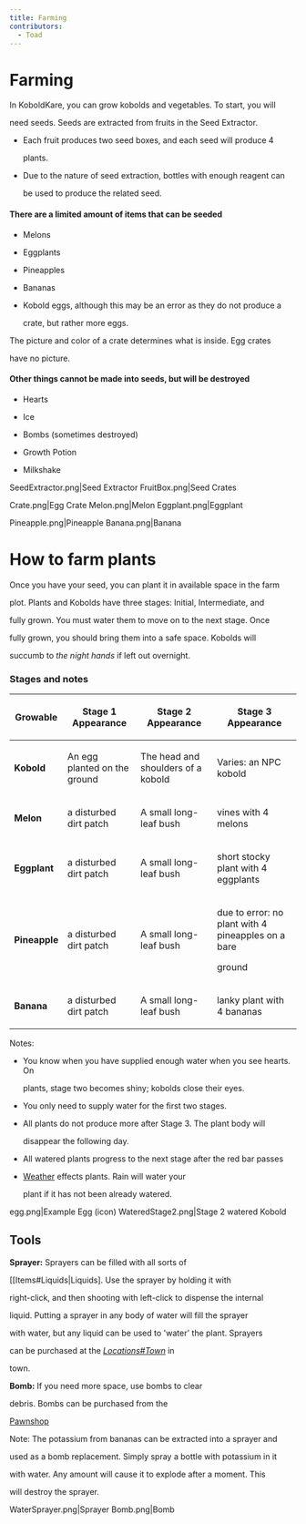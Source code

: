 ```yaml
---
title: Farming
contributors:
  - Toad
---
```


# Farming

In KoboldKare, you can grow kobolds and vegetables. To start, you will
need seeds. Seeds are extracted from fruits in the Seed Extractor.

- Each fruit produces two seed boxes, and each seed will produce 4
  plants.
- Due to the nature of seed extraction, bottles with enough reagent can
  be used to produce the related seed.

#### There are a limited amount of items that can be seeded

- Melons
- Eggplants
- Pineapples
- Bananas
- Kobold eggs, although this may be an error as they do not produce a
  crate, but rather more eggs.

The picture and color of a crate determines what is inside. Egg crates
have no picture.

#### Other things cannot be made into seeds, but will be destroyed

- Hearts
- Ice
- Bombs (sometimes destroyed)
- Growth Potion
- Milkshake

SeedExtractor.png\|Seed Extractor FruitBox.png\|Seed Crates
Crate.png\|Egg Crate Melon.png\|Melon Eggplant.png\|Eggplant
Pineapple.png\|Pineapple Banana.png\|Banana

# How to farm plants

Once you have your seed, you can plant it in available space in the farm
plot. Plants and Kobolds have three stages: Initial, Intermediate, and
fully grown. You must water them to move on to the next stage. Once
fully grown, you should bring them into a safe space. Kobolds will
succumb to *the night hands* if left out overnight.

### Stages and notes

<table>
<thead>
<tr>
<th><p>Growable</p></th>
<th><p>Stage 1 Appearance</p></th>
<th><p>Stage 2 Appearance</p></th>
<th><p>Stage 3 Appearance</p></th>
</tr>
</thead>
<tbody>
<tr>
<td style="font-weight:bold;"><p>Kobold</p></td>
<td><p>An egg planted on the ground</p></td>
<td><p>The head and shoulders of a kobold</p></td>
<td><p>Varies: an NPC kobold<br />
</p></td>
</tr>
<tr>
<td style="font-weight:bold;"><p>Melon</p></td>
<td><p>a disturbed dirt patch</p></td>
<td><p>A small long-leaf bush</p></td>
<td><p>vines with 4 melons</p></td>
</tr>
<tr>
<td style="font-weight:bold;"><p>Eggplant</p></td>
<td><p>a disturbed dirt patch</p></td>
<td><p>A small long-leaf bush</p></td>
<td><p>short stocky plant with 4 eggplants</p></td>
</tr>
<tr>
<td style="font-weight:bold;"><p>Pineapple</p></td>
<td><p>a disturbed dirt patch</p></td>
<td><p>A small long-leaf bush</p></td>
<td><p>due to error: no plant with 4 pineapples on a bare
ground</p></td>
</tr>
<tr>
<td style="font-weight:bold;"><p>Banana</p></td>
<td><p>a disturbed dirt patch</p></td>
<td><p>A small long-leaf bush</p></td>
<td><p>lanky plant with 4 bananas<br />
</p></td>
</tr>
</tbody>
</table>

Notes:

- You know when you have supplied enough water when you see hearts. On
  plants, stage two becomes shiny; kobolds close their eyes.
- You only need to supply water for the first two stages.
- All plants do not produce more after Stage 3. The plant body will
  disappear the following day.
- All watered plants progress to the next stage after the red bar passes
- [Weather](Weather "wikilink") effects plants. Rain will water your
  plant if it has not been already watered.

egg.png\|Example Egg (icon) WateredStage2.png\|Stage 2 watered Kobold

## Tools

<strong>Sprayer:</strong> Sprayers can be filled with all sorts of
\[\[Items#Liquids\|Liquids\]. Use the sprayer by holding it with
right-click, and then shooting with left-click to dispense the internal
liquid. Putting a sprayer in any body of water will fill the sprayer
with water, but any liquid can be used to 'water' the plant. Sprayers
can be purchased at the *[Locations#Town](Locations#Town "wikilink")* in
town.

<strong>Bomb:</strong> If you need more space, use bombs to clear
debris. Bombs can be purchased from the
[Pawnshop](Locations#Town "wikilink")

Note: The potassium from bananas can be extracted into a sprayer and
used as a bomb replacement. Simply spray a bottle with potassium in it
with water. Any amount will cause it to explode after a moment. This
will destroy the sprayer.

WaterSprayer.png\|Sprayer Bomb.png\|Bomb
